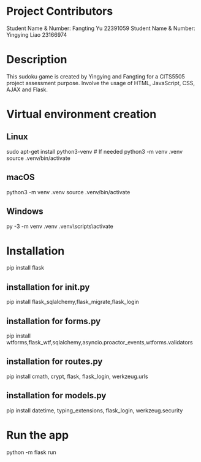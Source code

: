 # Project Contributors
Student Name & Number: Fangting Yu 22391059
Student Name & Number: Yingying Liao 23166974

# Description
This sudoku game is created by Yingying and Fangting for a CITS5505 project assessment purpose. Involve the usage of HTML, JavaScript, CSS, AJAX and Flask.

# Virtual environment creation

## Linux
sudo apt-get install python3-venv    # If needed
python3 -m venv .venv
source .venv/bin/activate

## macOS
python3 -m venv .venv
source .venv/bin/activate

## Windows
py -3 -m venv .venv
.venv\scripts\activate

# Installation

pip install flask

## installation for __init__.py
pip install flask_sqlalchemy,flask_migrate,flask_login

## installation for forms.py
pip install wtforms,flask_wtf,sqlalchemy,asyncio.proactor_events,wtforms.validators 

## installation for routes.py
pip install cmath, crypt, flask, flask_login, werkzeug.urls

## installation for models.py
pip install datetime, typing_extensions, flask_login, werkzeug.security


# Run the app
python -m flask run